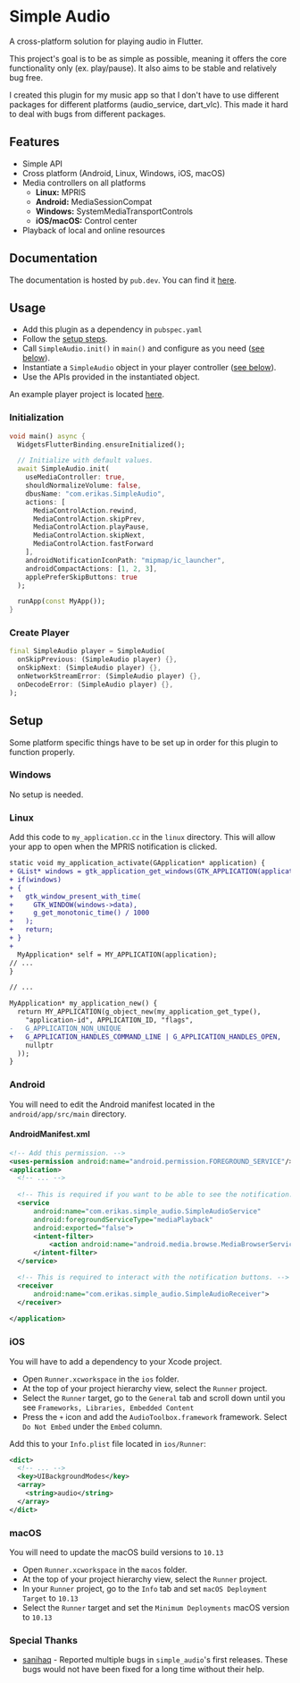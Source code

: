 # Simple Audio

A cross-platform solution for playing audio in Flutter.

This project's goal is to be as simple as possible, meaning it offers the core functionality only (ex. play/pause).
It also aims to be stable and relatively bug free.

I created this plugin for my music app so that I don't have to use different packages for different
platforms (audio_service, dart_vlc). This made it hard to deal with bugs from different packages.

## Features
- Simple API
- Cross platform (Android, Linux, Windows, iOS, macOS)
- Media controllers on all platforms
  - **Linux:** MPRIS
  - **Android:** MediaSessionCompat
  - **Windows:** SystemMediaTransportControls
  - **iOS/macOS:** Control center
- Playback of local and online resources

## Documentation
The documentation is hosted by `pub.dev`. You can find it [here](https://pub.dev/documentation/simple_audio/latest/simple_audio/simple_audio-library.html).

## Usage
- Add this plugin as a dependency in ``pubspec.yaml``
- Follow the [setup steps](https://github.com/erikas-taroza/simple_audio#setup).
- Call ``SimpleAudio.init()`` in ``main()`` and configure as you need ([see below](https://github.com/erikas-taroza/simple_audio#initialization)).
- Instantiate a ``SimpleAudio`` object in your player controller ([see below](https://github.com/erikas-taroza/simple_audio#create-player)).
- Use the APIs provided in the instantiated object.

An example player project is located [here](https://github.com/erikas-taroza/simple_audio/tree/master/example).

### Initialization
```dart
void main() async {
  WidgetsFlutterBinding.ensureInitialized();

  // Initialize with default values.
  await SimpleAudio.init(
    useMediaController: true,
    shouldNormalizeVolume: false,
    dbusName: "com.erikas.SimpleAudio",
    actions: [
      MediaControlAction.rewind,
      MediaControlAction.skipPrev,
      MediaControlAction.playPause,
      MediaControlAction.skipNext,
      MediaControlAction.fastForward
    ],
    androidNotificationIconPath: "mipmap/ic_launcher",
    androidCompactActions: [1, 2, 3],
    applePreferSkipButtons: true
  );

  runApp(const MyApp());
}
```

### Create Player
```dart
final SimpleAudio player = SimpleAudio(
  onSkipPrevious: (SimpleAudio player) {},
  onSkipNext: (SimpleAudio player) {},
  onNetworkStreamError: (SimpleAudio player) {},
  onDecodeError: (SimpleAudio player) {},
);
```

## Setup
Some platform specific things have to be set up in order for this plugin to function properly.

### Windows
No setup is needed.

### Linux
Add this code to `my_application.cc` in the `linux` directory. This will allow
your app to open when the MPRIS notification is clicked.

```diff
static void my_application_activate(GApplication* application) {
+ GList* windows = gtk_application_get_windows(GTK_APPLICATION(application));
+ if(windows)
+ {
+   gtk_window_present_with_time(
+     GTK_WINDOW(windows->data),
+     g_get_monotonic_time() / 1000
+   );
+   return;
+ }
+
  MyApplication* self = MY_APPLICATION(application);
// ...
}

// ...

MyApplication* my_application_new() {
  return MY_APPLICATION(g_object_new(my_application_get_type(),
    "application-id", APPLICATION_ID, "flags",
-   G_APPLICATION_NON_UNIQUE
+   G_APPLICATION_HANDLES_COMMAND_LINE | G_APPLICATION_HANDLES_OPEN,
    nullptr
  ));
}
```

### Android
You will need to edit the Android manifest located in the ``android/app/src/main`` directory.

#### AndroidManifest.xml
```xml
<!-- Add this permission. -->
<uses-permission android:name="android.permission.FOREGROUND_SERVICE"/>
<application>
  <!-- ... -->
  
  <!-- This is required if you want to be able to see the notification. -->
  <service
      android:name="com.erikas.simple_audio.SimpleAudioService"
      android:foregroundServiceType="mediaPlayback"
      android:exported="false">
      <intent-filter>
          <action android:name="android.media.browse.MediaBrowserService" />
      </intent-filter>
  </service>

  <!-- This is required to interact with the notification buttons. -->
  <receiver
      android:name="com.erikas.simple_audio.SimpleAudioReceiver">
  </receiver>
  
</application>
```

### iOS
You will have to add a dependency to your Xcode project.

- Open ``Runner.xcworkspace`` in the ``ios`` folder.
- At the top of your project hierarchy view, select the ``Runner`` project.
- Select the ``Runner`` target, go to the ``General`` tab and scroll down until you see ``Frameworks, Libraries, Embedded Content``
- Press the ``+`` icon and add the ``AudioToolbox.framework`` framework. Select ``Do Not Embed`` under the ``Embed`` column.

Add this to your ``Info.plist`` file located in ``ios/Runner``:
```xml
<dict>
  <!-- ... -->
  <key>UIBackgroundModes</key>
  <array>
    <string>audio</string>
  </array>
</dict>
```

### macOS
You will need to update the macOS build versions to ``10.13``

- Open ``Runner.xcworkspace`` in the ``macos`` folder.
- At the top of your project hierarchy view, select the ``Runner`` project.
- In your ``Runner`` project, go to the ``Info`` tab and set ``macOS Deployment Target`` to ``10.13``
- Select the ``Runner`` target and set the ``Minimum Deployments`` macOS version to ``10.13``

### Special Thanks
- [sanihaq](https://github.com/sanihaq) - Reported multiple bugs in `simple_audio`'s first releases.
  These bugs would not have been fixed for a long time without their help.
